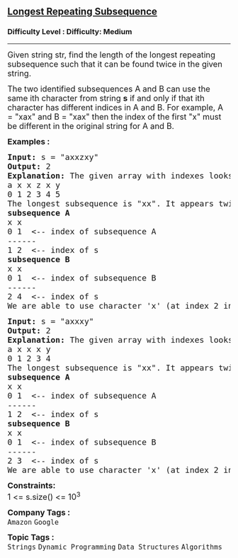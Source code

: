 <h2><a href="https://www.geeksforgeeks.org/problems/longest-repeating-subsequence2004/0">Longest Repeating Subsequence</a></h2><h3>Difficulty Level : Difficulty: Medium</h3><hr><div class="problems_problem_content__Xm_eO"><p><span style="font-size: 18px;">Given string str, find the length of the longest repeating subsequence such that it can be found twice in the given string. </span></p>
<p><span style="font-size: 18px;">The two identified subsequences A and B can use the same ith character from string <strong>s</strong> if and only if that ith character has different indices in A and B. For example, A = "xax" and B = "xax" then the index of the first "x" must be different in the original string for A and B.</span></p>
<p><strong><span style="font-size: 18px;">Examples :</span></strong></p>
<pre><span style="font-size: 18px;"><strong>Input: </strong>s = "axxzxy"
<strong>Output:</strong> 2
<strong>Explanation: </strong>The given array with indexes looks like
a x x z x y 
0 1 2 3 4 5</span>
<span style="font-size: 18px;">The longest subsequence is "xx". It appears twice as explained below.</span>
<span style="font-size: 18px;"><strong>subsequence A</strong>
x x
0 1  &lt;-- index of subsequence A
------
1 2  &lt;-- index of s</span>
<span style="font-size: 18px;"><strong>subsequence B</strong>
x x
0 1  &lt;-- index of subsequence B
------
2 4  &lt;-- index of s</span>
<span style="font-size: 18px;">We are able to use character 'x' (at index 2 in s) in both subsequences as it appears on index 1 in subsequence A and index 0 in subsequence B.</span></pre>
<pre><span style="font-size: 18px;"><strong>Input: </strong>s = "axxxy"
<strong>Output:</strong> 2
<strong>Explanation: </strong>The given array with indexes looks like
a x x x y&nbsp;
0 1 2 3 4
The longest subsequence is "xx". It appears twice as explained below.
<strong>subsequence A</strong>
x x
0 1 &nbsp;&lt;-- index of subsequence A
------
1 2 &nbsp;&lt;-- index of s
<strong>subsequence B</strong>
x x
0 1 &nbsp;&lt;-- index of subsequence B
------
2 3 &nbsp;&lt;-- index of s
We are able to use character 'x' (at index 2 in s) in both subsequencesas it appears on index 1 in subsequence A and index 0 in subsequence B.</span></pre>
<p><span style="font-size: 18px;"><strong>Constraints:</strong><br>1 &lt;= s.size() &lt;= 10<sup>3</sup></span></p></div><p><span style=font-size:18px><strong>Company Tags : </strong><br><code>Amazon</code>&nbsp;<code>Google</code>&nbsp;<br><p><span style=font-size:18px><strong>Topic Tags : </strong><br><code>Strings</code>&nbsp;<code>Dynamic Programming</code>&nbsp;<code>Data Structures</code>&nbsp;<code>Algorithms</code>&nbsp;